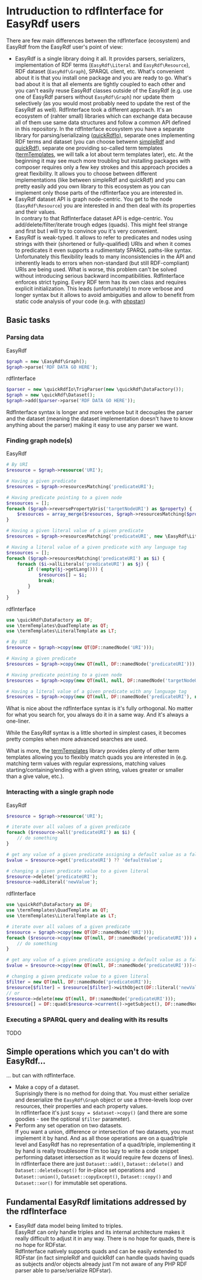 # Intruduction to rdfInterface for EasyRdf users

There are few main differences between the rdfInterface (ecosystem) and EasyRdf from the EasyRdf user's point of view:

* EasyRdf is a single library doing it all. It provides parsers, serializers, implementation of RDF terms (`EasyRdf\Literal` and `EasyRdf\Resource`), RDF dataset (`EasyRdf\Graph`), SPARQL client, etc.
  What's convenient about it is that you install one package and you are ready to go.
  What's bad about it is that all elements are tightly coupled to each other and you can't easily reuse EasyRdf classes outside of the EasyRdf (e.g. use one of EasyRdf parsers without `EasyRdf\Graph`) nor update them selectively (as you would most probably need to update the rest of the EasyRdf as well).
  RdfInterface took a different approach. It's an ecosystem of (rahter small) libraries which can exchange data because all of them use same data structures and follow a common API defined in this repository.
  In the rdfInterface ecosystem you have a separate library for parsing/serializaing ([quickRdfIo](https://github.com/sweetrdf/quickRdfIo)), separate ones implementing RDF terms and dataset (you can choose betwenn [simpleRdf](https://github.com/sweetrdf/simpleRdf) and [quickRdf](https://github.com/sweetrdf/quickRdf)), separate one providing so-called term templates ([termTemplates](https://github.com/sweetrdf/termTemplates), we will talk a lot about term templates later), etc.
  At the beginning it may see much more troubling but installing packages with composer requires only a few key strokes and this approach procides a great flexibility. 
  It allows you to choose between different implementations (like between simpleRdf and quickRdf) and you can pretty easily add you own library to this ecosystem as you can implement only those parts of the rdfInterface you are interested in.
* EasyRdf dataset API is graph node-centric. You get to the node (`EasyRdf\Resource`) you are interested in and then deal with its properties and their values.\
  In contrary to that RdfInterface dataset API is edge-centric. You add/delete/filter/iterate trough edges (quads).
  This might feel strange and first but I will try to convince you it's very convenient.
* EasyRdf is weak-typed. It allows to refer to predicates and nodes using strings with their (shortened or fully-qualified) URIs and when it comes to predicates it even supports a rudimentaty SPARQL paths-like syntax. 
  Unfortunately this flexibility leads to many inconsistencies in the API and inherently leads to errors when non-standard (but still RDF-compliant) URIs are being used. What is worse, this problem can't be solved without introducing serious backward incompatibilities.
  RdfInterface enforces strict typing. Every RDF term has its own class and requires explicit initialization.
  This leads (unfortunately) to more verbose and longer syntax but it allows to avoid ambiguities and allow to benefit from static code analysis of your code (e.g. with [phpstan](https://github.com/phpstan/phpstan))

## Basic tasks

### Parsing data

EasyRdf

```php
$graph = new \EasyRdf\Graph();
$graph->parse('RDF DATA GO HERE');
```

rdfInterface

```php
$parser = new \quickRdfIo\TrigParser(new \quickRdf\DataFactory());
$graph = new \quickRdf\Dataset();
$graph->add($parser->parse('RDF DATA GO HERE'));
```

RdfInterface syntax is longer and more verbose but it decouples the parser and the dataset (meaning the dataset implementation doesn't have to know anything about the parser) making it easy to use any parser we want.

### Finding graph node(s)

EasyRdf

```php
# By URI
$resource = $graph->resource('URI');

# Having a given predicate
$resources = $graph->resourcesMatching('predicateURI');

# Having predicate pointing to a given node
$resources = [];
foreach ($graph->reversePropertyUris('targetNodeURI') as $property) {
    $resources = array_merge($resources, $graph->resourcesMatching($property, $graph->resource('targetNodeURI')));
}

# Having a given literal value of a given predicate
$resources = $graph->resourcesMatching('predicateURI', new \EasyRdf\Literal('value'));

# Having a literal value of a given predicate with any language tag
$resources = [];
foreach ($graph->resourcesMatching('predicateURI') as $i) {
    foreach ($i->allLiterals('predicateURI') as $j) {
        if (!empty($j->getLang())) {
            $resources[] = $i;
            break;
        }
    }
}
```

rdfInterface
```php
use \quickRdf\DataFactory as DF;
use \termTemplates\QuadTemplate as QT;
use \termTemplates\LiteralTemplate as LT;

# By URI
$resource = $graph->copy(new QT(DF::namedNode('URI')));

# Having a given predicate
$resources = $graph->copy(new QT(null, DF::namedNode('predicateURI')));

# Having predicate pointing to a given node
$resources = $graph->copy(new QT(null, null, DF::namedNode('targetNodeURI')));

# Having a literal value of a given predicate with any language tag
$resources = $graph->copy(new QT(null, DF::namedNode('predicateURI'), new LT(null, LT::ANY, ''));
```

What is nice about the rdfInterface syntax is it's fully orthogonal. No matter for what you search for, you always do it in a same way. And it's always a one-liner.

While the EasyRdf syntax is a little shorted in simplest cases, it becomes pretty comples when more advanced searches are used.

What is more, the [termTemplates](https://github.com/sweetrdf/termTemplates) library provides plenty of other term templates allowing you to flexibly match quads you are interested in
(e.g. matching term values with regular expressions, matching values starting/containing/ending with a given string, values greater or smaller than a give value, etc.).

### Interacting with a single graph node

EasyRdf

```php
$resource = $graph->resource('URI');

# iterate over all values of a given predicate
foreach ($resource->all('predicateURI') as $i) {
    // do something
}

# get any value of a given predicate assigning a default value as a fallback
$value = $resource->get('predicateURI') ?? 'defaultValue';

# changing a given predicate value to a given literal
$resource->delete('predicateURI');
$resource->addLiteral('newValue');
```

rdfInterface

```php
use \quickRdf\DataFactory as DF;
use \termTemplates\QuadTemplate as QT;
use \termTemplates\LiteralTemplate as LT;

# iterate over all values of a given predicate
$resource = $graph->copy(new QT(DF::namedNode('URI')));
foreach ($resource->copy(new QT(null, DF::namedNode('predicateURI'))) as $i) {
    // do something
}

# get any value of a given predicate assigning a default value as a fallback
$value = $resource->copy(new QT(null, DF::namedNode('predicateURI')))->current() ?? 'defaultValue';

# changing a given predicate value to a given literal
$filter = new QT(null, DF::namedNode('predicateURI'));
$resource[$filter] = $resource[$filter]->withObject(DF::literal('newValue'));
// or
$resource->delete(new QT(null, DF::namedNode('predicateURI')));
$resource[] = DF::quad($resource->current()->getSubject(), DF::namedNode('predicateURI'), DF::literal('newValue'));
```

### Executing a SPARQL query and dealing with its results

TODO

## Simple operations which you can't do with EasyRdf...

... but can with rdfInterface.

* Make a copy of a dataset.\
  Suprisingly there is no method for doing that.
  You must either serialize and deserialize the `EasyRdf\Graph` object or use a three-levels loop over resources, their properties and each property values.\
  In rdfInterface it's just `$copy = $dataset->copy()` (and there are some goodies - see the optional `$filter` parameter).
* Perform any set operation on two datasets.\
  If you want a union, difference or intersection of two datasets, you must implement it by hand.
  And as all those operations are on a quad/triple level and EasyRdf has no representation of a quad/triple, implementing it by hand is really troublesome (I'm too lazy to write a code snippet performing dataset intersection as it would require few dozens of lines).\
  In rdfInterface there are just `Dataset::add()`, `Dataset::delete()` and `Dataset::deleteExcept()` for in-place set operations and `Dataset::union()`, `Dataset::copyExcept()`, `Dataset::copy()` and `Dataset::xor()` for immutable set operations.

## Fundamental EasyRdf limitations addressed by the rdfInterface

* EasyRdf data model being limited to triples.\
  EasyRdf can only handle triples and its internal architecture makes it really difficult to adjust it in any way.
  There is no hope for quads, there is no hope for RDFstar.\
  RdfInterface natively supports quads and can be easily extended to RDFstar (in fact simpleRdf and quickRdf can handle quads having quads as subjects and/or objects already just I'm not aware of any PHP RDF parser able to parse/serialize RDFstar).

